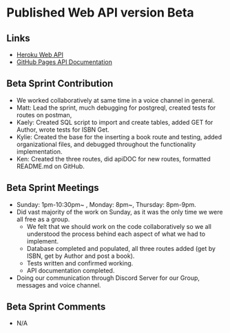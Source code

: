 # Published Web API version Beta
 
## Links
- [Heroku Web API](https://group5-tcss460-web-api-865cf04f06ba.herokuapp.com/)
- [GitHub Pages API Documentation](https://mathewevan.github.io/group5-tcss460-web-api/docs)

## Beta Sprint Contribution
- We worked collaboratively at same time in a voice channel in general.
- Matt: Lead the sprint, much debugging for postgreql, created tests for routes on postman,
- Kaely: Created SQL script to import and create tables, added GET for Author, wrote tests for ISBN Get.
- Kylie: Created the base for the inserting a book route and testing, added organizational files, and debugged throughout the functionality implementation.
- Ken: Created the three routes, did apiDOC for new routes, formatted README.md on GitHub.

## Beta Sprint Meetings
- Sunday: 1pm-10:30pm~ , Monday: 8pm~, Thursday: 8pm-9pm.
- Did vast majority of the work on Sunday, as it was the only time we were all free as a group. 
  - We felt that we should work on the code collaboratively so we all understood the process behind each aspect of what we had to implement.
  - Database completed and populated, all three routes added (get by ISBN, get by Author and post a book).
  - Tests written and confirmed working.
  - API documentation completed.
- Doing our communication through Discord Server for our Group, messages and voice channel.

## Beta Sprint Comments
- N/A
